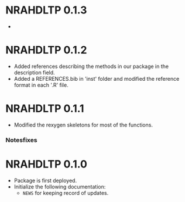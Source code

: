 # NRAHDLTP 0.1.3
-   

# NRAHDLTP 0.1.2

-   Added references describing the methods in our package in the description field.
-   Added a REFERENCES.bib in 'inst' folder and modified the reference format in each '.R' file.

# NRAHDLTP 0.1.1

-   Modified the rexygen skeletons for most of the functions.

### Notesfixes

# NRAHDLTP 0.1.0

-   Package is first deployed.
-   Initialize the following documentation:
    -   `NEWS` for keeping record of updates.
